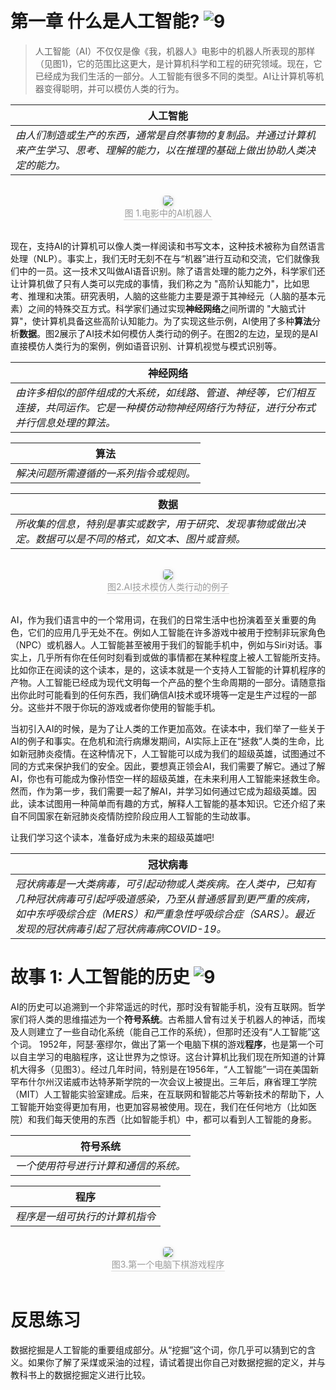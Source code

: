 # 第一章 什么是人工智能? ![9](https://img.shields.io/badge/Age-9%2B-brightgreen)

> 人工智能（AI）不仅仅是像《我，机器人》电影中的机器人所表现的那样（见图1)，它的范围比这更大，是计算机科学和工程的研究领域。现在，它已经成为我们生活的一部分。人工智能有很多不同的类型。AI让计算机等机器变得聪明，并可以模仿人类的行为。

| **人工智能**
| ---
| *由人们制造或生产的东西，通常是自然事物的复制品。并通过计算机来产生学习、思考、理解的能力，以在推理的基础上做出协助人类决定的能力。*



<br>
<center>
    <img style="border-radius: 0.3125em;
    box-shadow: 0 2px 4px 0 rgba(34,36,38,.12),0 2px 10px 0 rgba(34,36,38,.08);"
    src="https://md.hass.live/cai01.png">
    <br>
    <div style="color:orange; border-bottom: 1px solid #d9d9d9;
    display: inline-block;
    color: #999;
    padding: 1px;">图 1.电影中的AI机器人</div>
</center>
<br>

现在，支持AI的计算机可以像人类一样阅读和书写文本，这种技术被称为自然语言处理（NLP）。事实上，我们无时无刻不在与“机器”进行互动和交流，它们就像我们中的一员。这一技术又叫做AI语音识别。除了语言处理的能力之外，科学家们还让计算机做了只有人类可以完成的事情，我们称之为 "高阶认知能力"，比如思考、推理和决策。研究表明，人脑的这些能力主要是源于其神经元（人脑的基本元素）之间的特殊交互方式。科学家们通过实现**神经网络**之间所谓的 "大脑式计算"，使计算机具备这些高阶认知能力。为了实现这些示例，AI使用了多种**算法**分析**数据**。图2展示了AI技术如何模仿人类行动的例子。在图2的左边，呈现的是AI直接模仿人类行为的案例，例如语音识别、计算机视觉与模式识别等。

| **神经网络**
| ---
| *由许多相似的部件组成的大系统，如线路、管道、神经等，它们相互连接，共同运作。它是一种模仿动物神经网络行为特征，进行分布式并行信息处理的算法。*

| **算法**
| ---
| *解决问题所需遵循的一系列指令或规则。*

| **数据**
| ---
| *所收集的信息，特别是事实或数字，用于研究、发现事物或做出决定。数据可以是不同的格式，如文本、图片或音频。*

<br>
<center>
    <img style="border-radius: 0.3125em;
    box-shadow: 0 2px 4px 0 rgba(34,36,38,.12),0 2px 10px 0 rgba(34,36,38,.08);"
    src="https://md.hass.live/cai02.png">
    <br>
    <div style="color:orange; border-bottom: 1px solid #d9d9d9;
    display: inline-block;
    color: #999;
    padding: 1px;">图2.AI技术模仿人类行动的例子</div>
</center>
<br>

AI，作为我们语言中的一个常用词，在我们的日常生活中也扮演着至关重要的角色，它们的应用几乎无处不在。例如人工智能在许多游戏中被用于控制非玩家角色（NPC）或机器人。人工智能甚至被用于我们的智能手机中，例如与Siri对话。事实上，几乎所有你在任何时刻看到或做的事情都在某种程度上被人工智能所支持。比如你正在阅读的这个读本，是的，这读本就是一个支持人工智能的计算机程序的产物。人工智能已经成为现代文明每一个产品的整个生命周期的一部分。请随意指出你此时可能看到的任何东西，我们确信AI技术或环境等一定是生产过程的一部分。这些并不限于你玩的游戏或者你使用的智能手机。

当初引入AI的时候，是为了让人类的工作更加高效。在读本中，我们举了一些关于AI的例子和事实。在危机和流行病爆发期间，AI实际上正在“拯救”人类的生命，比如新冠肺炎疫情。在这种情况下，人工智能可以成为我们的超级英雄，试图通过不同的方式来保护我们的安全。因此，要想真正领会AI，我们需要了解它。通过了解AI，你也有可能成为像孙悟空一样的超级英雄，在未来利用人工智能来拯救生命。然而，作为第一步，我们需要一起了解AI，并学习如何通过它成为超级英雄。因此，读本试图用一种简单而有趣的方式，解释人工智能的基本知识。它还介绍了来自不同国家在新冠肺炎疫情防控阶段应用人工智能的生动故事。  

让我们学习这个读本，准备好成为未来的超级英雄吧!

| **冠状病毒**
| ---
| *冠状病毒是一大类病毒，可引起动物或人类疾病。在人类中，已知有几种冠状病毒可引起呼吸道感染，乃至从普通感冒到更严重的疾病，如中东呼吸综合症（MERS）和严重急性呼吸综合症（SARS）。最近发现的冠状病毒引起了冠状病毒病COVID-19。*

# 故事 1: 人工智能的历史 ![9](https://img.shields.io/badge/Age-9%2B-brightgreen)

AI的历史可以追溯到一个非常遥远的时代，那时没有智能手机，没有互联网。哲学家们将人类的思维描述为一个**符号系统**。古希腊人曾有过关于机器人的神话，而埃及人则建立了一些自动化系统（能自己工作的系统），但那时还没有“人工智能”这个词。 1952年，阿瑟·塞缪尔，做出了第一个电脑下棋的游戏**程序**，也是第一个可以自主学习的电脑程序，这让世界为之惊讶。这台计算机比我们现在所知道的计算机大得多（见图3）。经过几年时间，特别是在1956年，“人工智能”一词在美国新罕布什尔州汉诺威市达特茅斯学院的一次会议上被提出。三年后，麻省理工学院（MIT）人工智能实验室建成。后来，在互联网和智能芯片等新技术的帮助下，人工智能开始变得更加有用，也更加容易被使用。现在，我们在任何地方（比如医院）和我们每天使用的东西（比如智能手机）中，都可以看到人工智能的身影。

| **符号系统**
| ---
| *一个使用符号进行计算和通信的系统。*

| **程序**
| ---
| *程序是一组可执行的计算机指令*

<br>
<center>
    <img style="border-radius: 0.3125em;
    box-shadow: 0 2px 4px 0 rgba(34,36,38,.12),0 2px 10px 0 rgba(34,36,38,.08);"
    src="https://md.hass.live/cai03.png">
    <br>
    <div style="color:orange; border-bottom: 1px solid #d9d9d9;
    display: inline-block;
    color: #999;
    padding: 1px;">图3.第一个电脑下棋游戏程序</div>
</center>
<br>

# 反思练习

数据挖掘是人工智能的重要组成部分。从“挖掘”这个词，你几乎可以猜到它的含义。如果你了解了采煤或采油的过程，请试着提出你自己对数据挖掘的定义，并与教科书上的数据挖掘定义进行比较。

